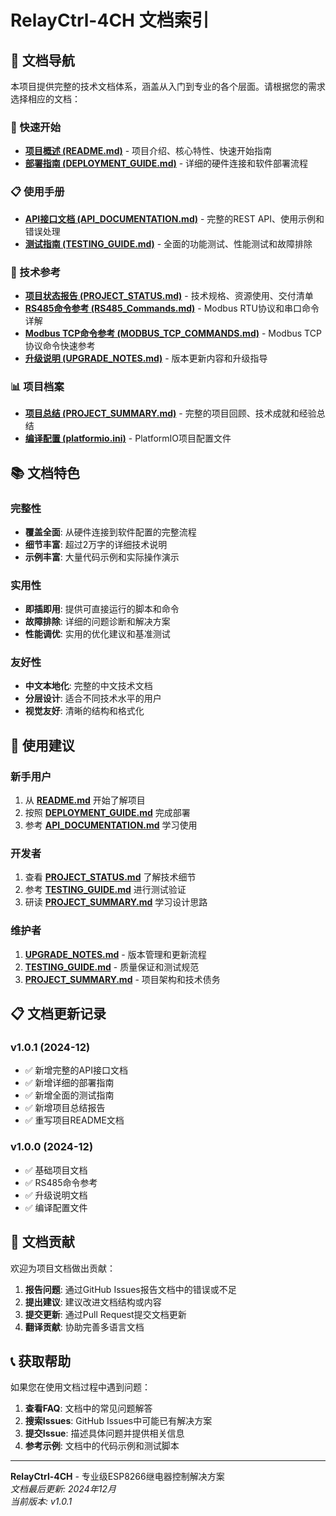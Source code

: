 # RelayCtrl-4CH 文档索引

## 📖 文档导航

本项目提供完整的技术文档体系，涵盖从入门到专业的各个层面。请根据您的需求选择相应的文档：

### 🚀 快速开始
- **[项目概述 (README.md)](README.md)** - 项目介绍、核心特性、快速开始指南
- **[部署指南 (DEPLOYMENT_GUIDE.md)](DEPLOYMENT_GUIDE.md)** - 详细的硬件连接和软件部署流程

### 📋 使用手册
- **[API接口文档 (API_DOCUMENTATION.md)](API_DOCUMENTATION.md)** - 完整的REST API、使用示例和错误处理
- **[测试指南 (TESTING_GUIDE.md)](TESTING_GUIDE.md)** - 全面的功能测试、性能测试和故障排除

### 🔧 技术参考
- **[项目状态报告 (PROJECT_STATUS.md)](PROJECT_STATUS.md)** - 技术规格、资源使用、交付清单
- **[RS485命令参考 (RS485_Commands.md)](RS485_Commands.md)** - Modbus RTU协议和串口命令详解
- **[Modbus TCP命令参考 (MODBUS_TCP_COMMANDS.md)](MODBUS_TCP_COMMANDS.md)** - Modbus TCP协议命令快速参考
- **[升级说明 (UPGRADE_NOTES.md)](UPGRADE_NOTES.md)** - 版本更新内容和升级指导

### 📊 项目档案
- **[项目总结 (PROJECT_SUMMARY.md)](PROJECT_SUMMARY.md)** - 完整的项目回顾、技术成就和经验总结
- **[编译配置 (platformio.ini)](platformio.ini)** - PlatformIO项目配置文件

## 📚 文档特色

### 完整性
- **覆盖全面**: 从硬件连接到软件配置的完整流程
- **细节丰富**: 超过2万字的详细技术说明
- **示例丰富**: 大量代码示例和实际操作演示

### 实用性
- **即插即用**: 提供可直接运行的脚本和命令
- **故障排除**: 详细的问题诊断和解决方案
- **性能调优**: 实用的优化建议和基准测试

### 友好性
- **中文本地化**: 完整的中文技术文档
- **分层设计**: 适合不同技术水平的用户
- **视觉友好**: 清晰的结构和格式化

## 🎯 使用建议

### 新手用户
1. 从 **[README.md](README.md)** 开始了解项目
2. 按照 **[DEPLOYMENT_GUIDE.md](DEPLOYMENT_GUIDE.md)** 完成部署
3. 参考 **[API_DOCUMENTATION.md](API_DOCUMENTATION.md)** 学习使用

### 开发者
1. 查看 **[PROJECT_STATUS.md](PROJECT_STATUS.md)** 了解技术细节
2. 参考 **[TESTING_GUIDE.md](TESTING_GUIDE.md)** 进行测试验证
3. 研读 **[PROJECT_SUMMARY.md](PROJECT_SUMMARY.md)** 学习设计思路

### 维护者
1. **[UPGRADE_NOTES.md](UPGRADE_NOTES.md)** - 版本管理和更新流程
2. **[TESTING_GUIDE.md](TESTING_GUIDE.md)** - 质量保证和测试规范
3. **[PROJECT_SUMMARY.md](PROJECT_SUMMARY.md)** - 项目架构和技术债务

## 📋 文档更新记录

### v1.0.1 (2024-12)
- ✅ 新增完整的API接口文档
- ✅ 新增详细的部署指南
- ✅ 新增全面的测试指南
- ✅ 新增项目总结报告
- ✅ 重写项目README文档

### v1.0.0 (2024-12)
- ✅ 基础项目文档
- ✅ RS485命令参考
- ✅ 升级说明文档
- ✅ 编译配置文件

## 🤝 文档贡献

欢迎为项目文档做出贡献：

1. **报告问题**: 通过GitHub Issues报告文档中的错误或不足
2. **提出建议**: 建议改进文档结构或内容
3. **提交更新**: 通过Pull Request提交文档更新
4. **翻译贡献**: 协助完善多语言文档

## 📞 获取帮助

如果您在使用文档过程中遇到问题：

1. **查看FAQ**: 文档中的常见问题解答
2. **搜索Issues**: GitHub Issues中可能已有解决方案
3. **提交Issue**: 描述具体问题并提供相关信息
4. **参考示例**: 文档中的代码示例和测试脚本

---

**RelayCtrl-4CH** - 专业级ESP8266继电器控制解决方案  
*文档最后更新: 2024年12月*  
*当前版本: v1.0.1*
